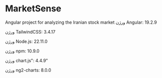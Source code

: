 # MarketSense
 Angular project for analyzing the Iranian stock market
ورژن Angular: 19.2.9

ورژن TailwindCSS: 3.4.17

ورژن Node.js: 22.11.0

ورژن npm: 10.9.0

ورژن chart.js": 4.4.9"

ورژن ng2-charts: 8.0.0
